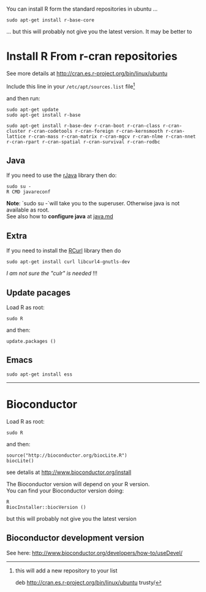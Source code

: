 You can install R form the standard repositories in ubuntu ...

    sudo apt-get install r-base-core

... but this will probably not give you the latest version. It may be better to


Install R From r-cran repositories
====================================

See more details at <http://cran.es.r-project.org/bin/linux/ubuntu>


Include this line in your `/etc/apt/sources.list` file[^foot1]

[^foot1]: this will add a new repository to your list

    deb http://cran.es.r-project.org/bin/linux/ubuntu trusty/

and then run: 

    sudo apt-get update
    sudo apt-get install r-base

    sudo apt-get install r-base-dev r-cran-boot r-cran-class r-cran-cluster r-cran-codetools r-cran-foreign r-cran-kernsmooth r-cran-lattice r-cran-mass r-cran-matrix r-cran-mgcv r-cran-nlme r-cran-nnet r-cran-rpart r-cran-spatial r-cran-survival r-cran-rodbc  


Java
----

If you need to use the [rJava](http://cran.es.r-project.org/web/packages/rJava/index.html) library then do:

    sudo su -
    R CMD javareconf

__Note__: ´sudo su -´will take you to the superuser. Otherwise java is not available as root.  
See also how to __configure java__ at [java.md](java.md)


Extra
------

If you need to install the [RCurl](http://cran.es.r-project.org/web/packages/RCurl/index.html) library then do

    sudo apt-get install curl libcurl4-gnutls-dev

_I am not sure the "culr" is needed_ !!!



Update pacages
--------------

Load R as root:

    sudo R

and then:

    update.packages ()




Emacs
-----

    sudo apt-get install ess

----------------------------------------------------------------------------------------------------------


Bioconductor
============


Load R as root:

    sudo R

and then:

    source("http://bioconductor.org/biocLite.R")
    biocLite()

see detalis at <http://www.bioconductor.org/install>


The Bioconductor version will depend on your R version.  
You can find your Bioconductor version doing: 

    R
    BiocInstaller::biocVersion ()



but this will probably not give you the latest version


Bioconductor development version
--------------------------------

See here: <http://www.bioconductor.org/developers/how-to/useDevel/>

